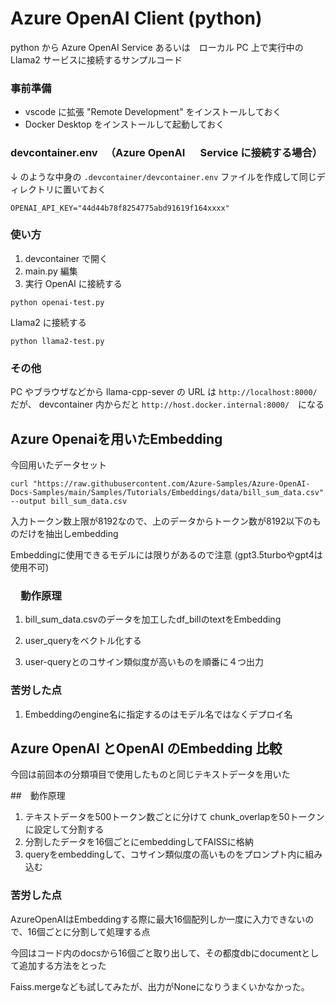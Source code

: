 # Azure OpenAI Client (python)

python から Azure OpenAI Service あるいは　ローカル PC 上で実行中の Llama2 サービスに接続するサンプルコード

### 事前準備

- vscode に拡張 "Remote Development" をインストールしておく
- Docker Desktop をインストールして起動しておく

### devcontainer.env 　（Azure OpenAI 　 Service に接続する場合）

↓ のような中身の `.devcontainer/devcontainer.env` ファイルを作成して同じディレクトリに置いておく

```
OPENAI_API_KEY="44d44b78f8254775abd91619f164xxxx"
```

### 使い方

1. devcontainer で開く
1. main.py 編集
1. 実行
   OpenAI に接続する

```
python openai-test.py
```

Llama2 に接続する

```
python llama2-test.py
```

### その他

PC やブラウザなどから llama-cpp-sever の URL は `http://localhost:8000/` だが、
devcontainer 内からだと `http://host.docker.internal:8000/`　になる

## Azure Openaiを用いたEmbedding

今回用いたデータセット
```
curl "https://raw.githubusercontent.com/Azure-Samples/Azure-OpenAI-Docs-Samples/main/Samples/Tutorials/Embeddings/data/bill_sum_data.csv" --output bill_sum_data.csv
```

入力トークン数上限が8192なので、上のデータからトークン数が8192以下のものだけを抽出しembedding  

Embeddingに使用できるモデルには限りがあるので注意
(gpt3.5turboやgpt4は使用不可)

### 　動作原理  

1.  bill_sum_data.csvのデータを加工したdf_billのtextをEmbedding

1.  user_queryをベクトル化する

1.  user-queryとのコサイン類似度が高いものを順番に４つ出力

### 苦労した点

1. Embeddingのengine名に指定するのはモデル名ではなくデプロイ名


## Azure OpenAI とOpenAI のEmbedding 比較


今回は前回本の分類項目で使用したものと同じテキストデータを用いた　　

##　動作原理
1. テキストデータを500トークン数ごとに分けて chunk_overlapを50トークンに設定して分割する
1. 分割したデータを16個ごとにembeddingしてFAISSに格納
1. queryをembeddingして、コサイン類似度の高いものをプロンプト内に組み込む


### 苦労した点

 AzureOpenAIはEmbeddingする際に最大16個配列しか一度に入力できないので、16個ごとに分割して処理する点

 今回はコード内のdocsから16個ごと取り出して、その都度dbにdocumentとして追加する方法をとった  
 
 Faiss.mergeなども試してみたが、出力がNoneになりうまくいかなかった。

 



